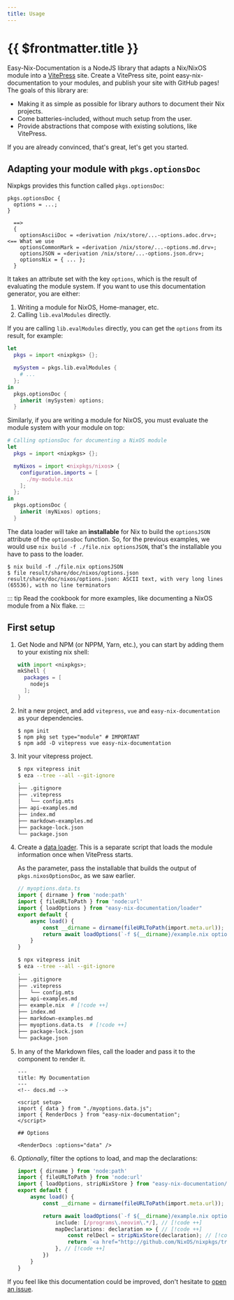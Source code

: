 ```yaml
---
title: Usage
---
```


# {{ $frontmatter.title }}


Easy-Nix-Documentation is a NodeJS library that adapts a Nix/NixOS module into a [VitePress](https://vitepress.dev/) site.
Create a VitePress site, point easy-nix-documentation to your modules, and publish your site with GitHub pages!
The goals of this library are:

- Making it as simple as possible for library authors to document their Nix projects.
- Come batteries-included, without much setup from the user.
- Provide abstractions that compose with existing solutions, like VitePress.

If you are already convinced, that's great, let's get you started.

## Adapting your module with `pkgs.optionsDoc`

Nixpkgs provides this function called `pkgs.optionsDoc`:

```
pkgs.optionsDoc {
  options = ...;
}

  ==>
  {
    optionsAsciiDoc = «derivation /nix/store/...-options.adoc.drv»;  <== What we use
    optionsCommonMark = «derivation /nix/store/...-options.md.drv»;
    optionsJSON = «derivation /nix/store/...-options.json.drv»;
    optionsNix = { ... };
  }
```

It takes an attribute set with the key `options`, which is the result of evaluating the module system.
If you want to use this documentation generator, you are either:

1. Writing a module for NixOS, Home-manager, etc.
2. Calling `lib.evalModules` directly.

If you are calling `lib.evalModules` directly, you can get the `options` from its result, for example:

```nix
let
  pkgs = import <nixpkgs> {};

  mySystem = pkgs.lib.evalModules {
    # ...
  };
in
  pkgs.optionsDoc {
    inherit (mySystem) options;
  }
```

Similarly, if you are writing a module for NixOS, you must evaluate the module system with your module on top:

```nix
# Calling optionsDoc for documenting a NixOS module
let
  pkgs = import <nixpkgs> {};

  myNixos = import <nixpkgs/nixos> {
    configuration.imports = [
      ./my-module.nix
    ];
  };
in
  pkgs.optionsDoc {
    inherit (myNixos) options;
  }
```

The data loader will take an **installable** for Nix to build the `optionsJSON` attribute of the `optionsDoc` function.
So, for the previous examples, we would use `nix build -f ./file.nix optionsJSON`, that's the installable you have to pass
to the loader.

```console
$ nix build -f ./file.nix optionsJSON
$ file result/share/doc/nixos/options.json
result/share/doc/nixos/options.json: ASCII text, with very long lines (65536), with no line terminators
```

::: tip
Read the cookbook for more examples, like documenting a NixOS module from a Nix flake.
:::

## First setup

1. Get Node and NPM (or NPPM, Yarn, etc.), you can start by adding them to your existing nix shell:
   ```nix
   with import <nixpkgs>;
   mkShell {
     packages = [
       nodejs
     ];
   }
   ```

2. Init a new project, and add `vitepress`, `vue` and `easy-nix-documentation` as your dependencies.
   ```console
   $ npm init
   $ npm pkg set type="module" # IMPORTANT
   $ npm add -D vitepress vue easy-nix-documentation
   ```

3. Init your vitepress project.
   ```bash
   $ npx vitepress init
   $ eza --tree --all --git-ignore
   .
   ├── .gitignore
   ├── .vitepress
   │   └── config.mts
   ├── api-examples.md
   ├── index.md
   ├── markdown-examples.md
   ├── package-lock.json
   └── package.json
   ```

4. Create a [data loader](https://vitepress.dev/guide/data-loading). This is a separate script that loads the module information once when VitePress starts.

   As the parameter, pass the installable that builds the output of `pkgs.nixosOptionsDoc`, as we saw earlier.
   ```ts
   // myoptions.data.ts
   import { dirname } from 'node:path'
   import { fileURLToPath } from 'node:url'
   import { loadOptions } from "easy-nix-documentation/loader"
   export default {
       async load() {
           const __dirname = dirname(fileURLToPath(import.meta.url));
           return await loadOptions(`-f ${__dirname}/example.nix optionsJSON`)
       }
   }
   ```
   ```bash
   $ npx vitepress init
   $ eza --tree --all --git-ignore
   .
   ├── .gitignore
   ├── .vitepress
   │   └── config.mts
   ├── api-examples.md
   ├── example.nix  # [!code ++]
   ├── index.md
   ├── markdown-examples.md
   ├── myoptions.data.ts  # [!code ++]
   ├── package-lock.json
   └── package.json
   ```

5. In any of the Markdown files, call the loader and pass it to the component to render it.
   ```vue
   ---
   title: My Documentation
   ---
   <!-- docs.md -->

   <script setup>
   import { data } from "./myoptions.data.js";
   import { RenderDocs } from "easy-nix-documentation";
   </script>

   ## Options

   <RenderDocs :options="data" />
   ```

6. _Optionally_, filter the options to load, and map the declarations:

   ```ts
   import { dirname } from 'node:path'
   import { fileURLToPath } from 'node:url'
   import { loadOptions, stripNixStore } from "easy-nix-documentation/loader" // [!code ++]
   export default {
       async load() {
           const __dirname = dirname(fileURLToPath(import.meta.url));

           return await loadOptions(`-f ${__dirname}/example.nix optionsJSON`, {
               include: [/programs\.neovim\.*/], // [!code ++]
               mapDeclarations: declaration => { // [!code ++]
                   const relDecl = stripNixStore(declaration); // [!code ++]
                   return `<a href="http://github.com/NixOS/nixpkgs/tree/nixos-unstable/${relDecl}">&lt;${relDecl}&gt;</a>` // [!code ++]
               }, // [!code ++]
           })
       }
   }
   ```

If you feel like this documentation could be improved, don't hesitate to [open an issue](https://github.com/viperML/easy-nix-documentation/issues).

